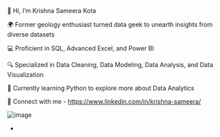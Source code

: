 👋 Hi, I’m Krishna Sameera Kota 

🌍 Former geology enthusiast turned data geek to unearth insights from diverse datasets

💻 Proficient in SQL, Advanced Excel, and Power BI

🔍 Specialized in Data Cleaning, Data Modeling, Data Analysis, and Data Visualization

📓 Currently learning Python to explore more about Data Analytics

🔗 Connect with me - https://www.linkedin.com/in/krishna-sameera/


![image](https://github.com/SameeraKota/SameeraKota/assets/151723407/0876461c-ba04-4213-8acf-e73066b6054e)


-

<!---
SameeraKota/SameeraKota is a ✨ special ✨ repository because its `README.md` (this file) appears on your GitHub profile.
You can click the Preview link to take a look at your changes.
--->
